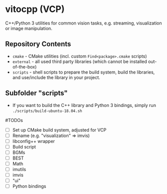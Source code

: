 # vitocpp (VCP)
C++/Python 3 utilities for common vision tasks, e.g. streaming, visualization or image manipulation.

## Repository Contents
* `cmake` - CMake utilities (incl. custom `Find<package>.cmake` scripts)
* `external` - all used third party libraries (which cannot be installed out-of-the-box)
* `scripts` - shell scripts to prepare the build system, build the libraries, and use/include the library in your project.


## Subfolder "scripts"
* If you want to build the C++ library and Python 3 bindings, simply run `./scripts/build-ubuntu-18.04.sh`


#TODOs
* [ ] Set up CMake build system, adjusted for VCP
* [ ] Rename (e.g. "visualization" => imvis)
* [ ] libconfig++ wrapper
* [ ] Build script
* [ ] BGMs
* [ ] BEST
* [ ] Math
* [ ] imutils
* [ ] imvis
* [ ] "ui"
* [ ] Python bindings
